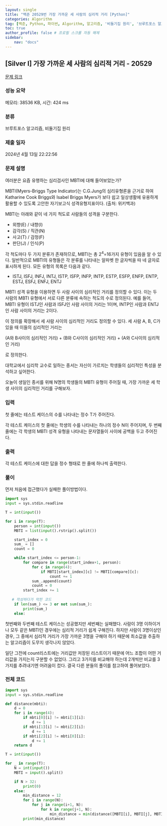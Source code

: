 ```yaml
---
layout: single
title: "백준 20529번 가장 가까운 세 사람의 심리적 거리 [Python]"
categories: Algorithm
tag: [백준, Python, 파이썬, Algorithm, 알고리즘, '비둘기집 원리', '브루트포스 알고리즘']
toc: true
author_profile: false # 프로필 스크롤 자동 해제
sidebar:
    nav: "docs"
---
```

## [Silver I] 가장 가까운 세 사람의 심리적 거리 - 20529 

[문제 링크](https://www.acmicpc.net/problem/20529) 

### 성능 요약

메모리: 38536 KB, 시간: 424 ms

### 분류

브루트포스 알고리즘, 비둘기집 원리

### 제출 일자

2024년 4월 13일 22:22:56

### 문제 설명

<p>여러분은 요즘 유행하는 심리검사인 MBTI에 대해 들어보았는가?</p>

<p>MBTI(Myers-Briggs Type Indicator)는 C.G.Jung의 심리유형론을 근거로 하여 Katharine Cook Briggs와 Isabel Briggs Myers가 보다 쉽고 일상생활에 유용하게 활용할 수 있도록 고안한 자기보고식 성격유형지표이다. (출처: 위키백과)</p>

<p>MBTI는 아래와 같이 네 가지 척도로 사람들의 성격을 구분한다.</p>

<ul>
	<li>외향(E) / 내향(I)</li>
	<li>감각(S) / 직관(N)</li>
	<li>사고(T) / 감정(F)</li>
	<li>판단(J) / 인식(P)</li>
</ul>

<p>각 척도마다 두 가지 분류가 존재하므로, MBTI는 총 2<sup>4</sup>=16가지 유형이 있음을 알 수 있다. 일반적으로 MBTI의 유형들은 각 분류를 나타내는 알파벳 한 글자씩을 따 네 글자로 표시하게 된다. 모든 유형의 목록은 다음과 같다.</p>

<ul>
	<li>ISTJ, ISFJ, INFJ, INTJ, ISTP, ISFP, INFP, INTP, ESTP, ESFP, ENFP, ENTP, ESTJ, ESFJ, ENFJ, ENTJ</li>
</ul>

<p>MBTI 성격 유형을 이용하면 두 사람 사이의 심리적인 거리를 정의할 수 있다. 이는 두 사람의 MBTI 유형에서 서로 다른 분류에 속하는 척도의 수로 정의된다. 예를 들어, MBTI 유형이 ISTJ인 사람과 ISFJ인 사람 사이의 거리는 1이며, INTP인 사람과 ENTJ인 사람 사이의 거리는 2이다.</p>

<p>이 정의를 확장해서 세 사람 사이의 심리적인 거리도 정의할 수 있다. 세 사람 A, B, C가 있을 때 이들의 심리적인 거리는</p>

<p>(A와 B사이의 심리적인 거리) + (B와 C사이의 심리적인 거리) + (A와 C사이의 심리적인 거리)</p>

<p>로 정의한다.</p>

<p>대학교에서 심리학 교수로 일하는 종서는 자신이 가르치는 학생들의 심리적인 특성을 분석하고 싶어한다.</p>

<p>오늘이 생일인 종서를 위해 N명의 학생들의 MBTI 유형이 주어질 때, 가장 가까운 세 학생 사이의 심리적인 거리를 구해보자.</p>

### 입력 

 <p>첫 줄에는 테스트 케이스의 수를 나타내는 정수 T가 주어진다.</p>

<p>각 테스트 케이스의 첫 줄에는 학생의 수를 나타내는 하나의 정수 N이 주어지며, 두 번째 줄에는 각 학생의 MBTI 성격 유형을 나타내는 문자열들이 사이에 공백을 두고 주어진다.</p>

### 출력 

 <p>각 테스트 케이스에 대한 답을 정수 형태로 한 줄에 하나씩 출력한다.</p>

### 풀이
 <p>먼저 처음에 접근했다가 실패한 풀이방법이다. </p>

 ~~~python
 import sys
 input = sys.stdin.readline

 T = int(input())

 for i in range(T):
     person = int(input())
     MBTI = list(input().rstrip().split())

     start_index = 0
     sum_ = []
     count = 0

     while start_index <= person-1:
         for compare in range(start_index+1, person):
             for c in range(4):
                 if MBTI[start_index][c] != MBTI[compare][c]:
                     count += 1
             sum_.append(count)
             count = 0
         start_index += 1
    
    # 작성하다가 막힌 코드
     if len(sum_) <= 3 or not sum(sum_):
         print(sum_)
     else:
 ~~~
 <p>첫번째와 두번째 테스트 케이스는 성공했지만 세번째는 실패했다. 사람이 3명 이하이거나 모두 같은 MBTI인 경우에는 심리적 거리가 쉽게 구해진다. 하지만 사람이 3명이상인 경우, 그 중에서 심리적 거리가 가장 가까운 3명을 구해야 하기 때문에 최소값을 추출하는 알고리즘이 도무지 생각나지 않았다.</p>
 <p>일단 그전에 count리스트에는 거리값만 저장된 리스트이기 때문에 어느 조합이 어떤 거리값을 가지는지 구분할 수 없었다. 그리고 3가지를 비교해야 하는데 2개씩만 비교를 3가지를 추려내기엔 어려움이 컸다. 결국 다른 분들의 풀이를 참고하여 풀어보았다. </p>

### 전체 코드

~~~python
import sys
input = sys.stdin.readline

def distance(mbti):
    d = 0
    for i in range(4):
        if mbti[0][i] != mbti[1][i]:
            d += 1
        if mbti[1][i] != mbti[2][i]:
            d += 1
        if mbti[2][i] != mbti[0][i]:
            d += 1
    return d

T = int(input())

for _ in range(T):
    N = int(input())
    MBTI = input().split()

    if N > 32:
        print(0)
    else:
        min_distance = 12
        for i in range(N):
            for j in range(i+1, N):
                for k in range(j+1, N):
                    min_distance = min(distance([MBTI[i], MBTI[j], MBTI[k]]), min_distance)
        print(min_distance)
~~~